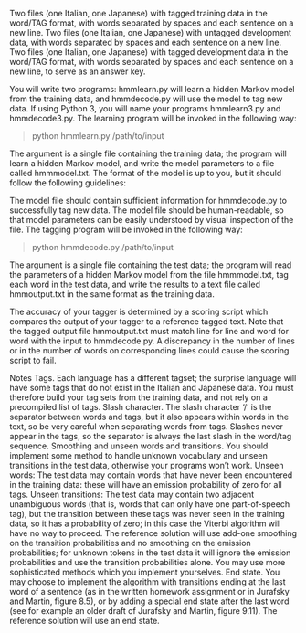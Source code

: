 Two files (one Italian, one Japanese) with tagged training data in the word/TAG format, with words separated by spaces and each sentence on a new line.
Two files (one Italian, one Japanese) with untagged development data, with words separated by spaces and each sentence on a new line.
Two files (one Italian, one Japanese) with tagged development data in the word/TAG format, with words separated by spaces and each sentence on a new line, to serve as an answer key.


You will write two programs: hmmlearn.py will learn a hidden Markov model from the training data, and hmmdecode.py will use the model to tag new data. If using Python 3, you will name your programs hmmlearn3.py and hmmdecode3.py. The learning program will be invoked in the following way:

> python hmmlearn.py /path/to/input

The argument is a single file containing the training data; the program will learn a hidden Markov model, and write the model parameters to a file called hmmmodel.txt. The format of the model is up to you, but it should follow the following guidelines:

The model file should contain sufficient information for hmmdecode.py to successfully tag new data.
The model file should be human-readable, so that model parameters can be easily understood by visual inspection of the file.
The tagging program will be invoked in the following way:

> python hmmdecode.py /path/to/input

The argument is a single file containing the test data; the program will read the parameters of a hidden Markov model from the file hmmmodel.txt, tag each word in the test data, and write the results to a text file called hmmoutput.txt in the same format as the training data.

The accuracy of your tagger is determined by a scoring script which compares the output of your tagger to a reference tagged text. Note that the tagged output file hmmoutput.txt must match line for line and word for word with the input to hmmdecode.py. A discrepancy in the number of lines or in the number of words on corresponding lines could cause the scoring script to fail.

Notes
Tags. Each language has a different tagset; the surprise language will have some tags that do not exist in the Italian and Japanese data. You must therefore build your tag sets from the training data, and not rely on a precompiled list of tags.
Slash character. The slash character ‘/’ is the separator between words and tags, but it also appears within words in the text, so be very careful when separating words from tags. Slashes never appear in the tags, so the separator is always the last slash in the word/tag sequence.
Smoothing and unseen words and transitions. You should implement some method to handle unknown vocabulary and unseen transitions in the test data, otherwise your programs won’t work.
Unseen words: The test data may contain words that have never been encountered in the training data: these will have an emission probability of zero for all tags.
Unseen transitions: The test data may contain two adjacent unambiguous words (that is, words that can only have one part-of-speech tag), but the transition between these tags was never seen in the training data, so it has a probability of zero; in this case the Viterbi algorithm will have no way to proceed.
The reference solution will use add-one smoothing on the transition probabilities and no smoothing on the emission probabilities; for unknown tokens in the test data it will ignore the emission probabilities and use the transition probabilities alone. You may use more sophisticated methods which you implement yourselves.
End state. You may choose to implement the algorithm with transitions ending at the last word of a sentence (as in the written homework assignment or in Jurafsky and Martin, figure 8.5), or by adding a special end state after the last word (see for example an older draft of Jurafsky and Martin, figure 9.11). The reference solution will use an end state.
